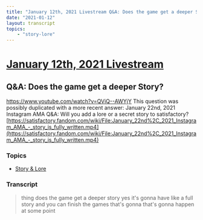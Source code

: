 ```yaml
---
title: "January 12th, 2021 Livestream Q&A: Does the game get a deeper Story?"
date: "2021-01-12"
layout: transcript
topics:
    - "story-lore"
---
```

# [January 12th, 2021 Livestream](../2021-01-12.md)
## Q&A: Does the game get a deeper Story?
https://www.youtube.com/watch?v=QViQ--AWYjY
This question was possibly duplicated with a more recent answer: January 22nd, 2021 Instagram AMA Q&A: Will you add a lore or a secret story to satisfactory? [https://satisfactory.fandom.com/wiki/File:January_22nd%2C_2021_Instagram_AMA_-_story_is_fully_written.mp4](https://satisfactory.fandom.com/wiki/File:January_22nd%2C_2021_Instagram_AMA_-_story_is_fully_written.mp4)


### Topics
* [Story & Lore](../topics/story-lore.md)

### Transcript

> thing does the game get a deeper story yes it's gonna have like a full story and you can finish the games that's gonna that's gonna happen at some point
